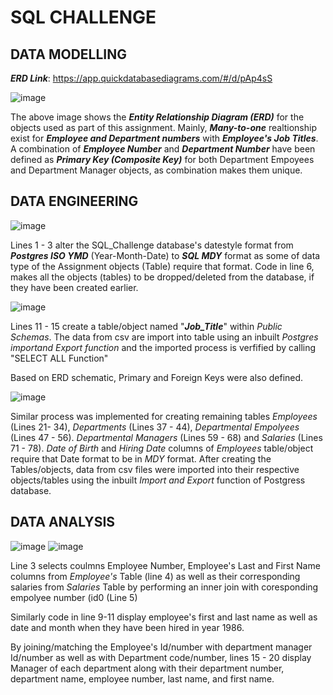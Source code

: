 # SQL CHALLENGE
## DATA MODELLING

***ERD Link***: https://app.quickdatabasediagrams.com/#/d/pAp4sS

![image](https://github.com/pkrachakonda/sql_challenge/assets/20739237/dde03b1d-a74c-477c-b878-9423e06e0a11)

The above image shows the ***Entity Relationship Diagram (ERD)*** for the objects used as part of this assignment. Mainly, ***Many-to-one*** realtionship exist for ***Employee and Department numbers*** with ***Employee's Job Titles***. A combination of ***Employee Number*** and ***Department Number*** have been defined as ***Primary Key (Composite Key)*** for both Department Empoyees and Department Manager objects, as combination makes them unique.

## DATA ENGINEERING

![image](https://github.com/pkrachakonda/sql_challenge/assets/20739237/90b6bbac-a43b-4256-b616-2bee0ddcf813)

Lines 1 - 3 alter the SQL_Challenge database's datestyle format from ***Postgres ISO YMD*** (Year-Month-Date) to ***SQL MDY*** format as some of data type of the Assignment objects (Table) require that format. Code in line 6, makes all the objects (tables) to be dropped/deleted from the database, if they have been created earlier.

![image](https://github.com/pkrachakonda/sql_challenge/assets/20739237/f48692b1-2318-4e74-b6be-6ef7763ff9bf)

Lines 11 - 15 create a table/object named "***Job_Title***" within *Public Schemas*. The data from csv are import into table using an inbuilt *Postgres importand Export function* and the imported process is verfified by calling "SELECT ALL Function"

Based on ERD schematic, Primary and Foreign Keys were also defined.

![image](https://github.com/pkrachakonda/sql_challenge/assets/20739237/e8825c83-d522-4c32-a57b-52e79201eef0)

Similar process was implemented for creating remaining tables *Employees* (Lines 21- 34), *Departments* (Lines 37 - 44), *Departmental Empolyees* (Lines 47 - 56). *Departmental Managers* (Lines 59 - 68) and  *Salaries* (Lines 71 - 78). *Date of Birth* and *Hiring Date* columns of *Employees* table/object require that Date format to be in *MDY* format. After creating the Tables/objects, data from csv files were imported into their respective objects/tables using the inbuilt *Import and Export* function of Postgress database.

## DATA ANALYSIS

![image](https://github.com/pkrachakonda/sql_challenge/assets/20739237/908c0351-81c2-4645-9afa-4be3eeea8226)
![image](https://github.com/pkrachakonda/sql_challenge/assets/20739237/6f139863-5c8e-4e2f-8642-19eebfd5ca91)

Line 3 selects coulmns Employee Number, Employee's Last and First Name columns from *Employee's* Table (line 4)  as well as their corresponding salaries from *Salaries* Table by performing an inner join with coresponding empolyee number (id0 (Line 5)

Similarly code in line 9-11 display employee's first and last name as well as date and month when they have been hired in year 1986.

By joining/matching the Employee's Id/number with department manager Id/number as well as with Department code/number, lines 15 - 20 display Manager of each department along with their department number, department name, employee number, last name, and first name.

